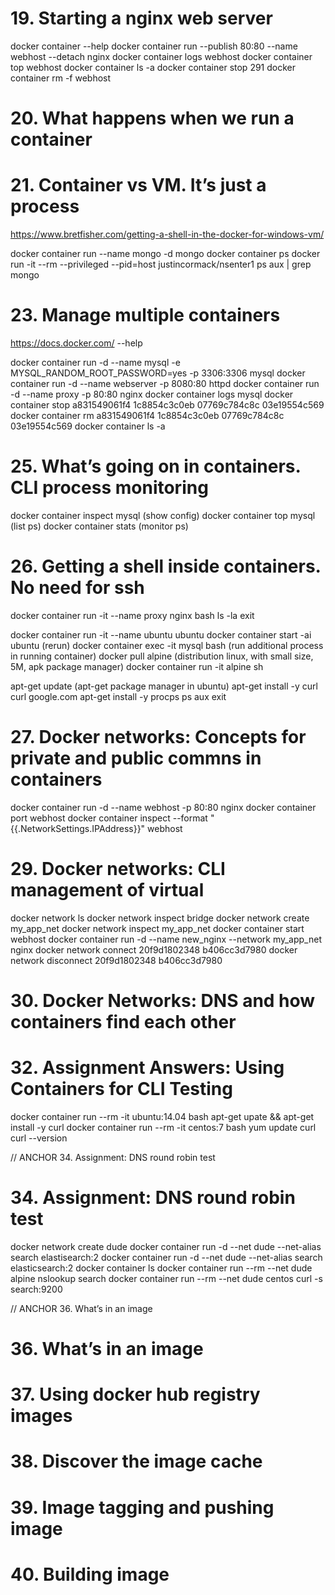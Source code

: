 # 19. Starting a nginx web server 
  docker container --help
  docker container run --publish 80:80 --name webhost --detach nginx
  docker container logs webhost
  docker container top webhost
  docker container ls -a
  docker container stop 291
  docker container rm -f webhost

# 20. What happens when we run a container

# 21. Container vs VM. It’s just a process
https://www.bretfisher.com/getting-a-shell-in-the-docker-for-windows-vm/

  docker container run --name mongo -d mongo
  docker container ps
  docker run -it --rm --privileged --pid=host justincormack/nsenter1
  ps aux | grep mongo

# 23. Manage multiple containers
https://docs.docker.com/
--help

  docker container run -d --name mysql -e MYSQL_RANDOM_ROOT_PASSWORD=yes -p 3306:3306 mysql
  docker container run -d --name webserver -p 8080:80 httpd
  docker container run -d --name proxy -p 80:80 nginx
  docker container logs mysql
  docker container stop a831549061f4 1c8854c3c0eb 07769c784c8c 03e19554c569
  docker container rm a831549061f4 1c8854c3c0eb 07769c784c8c 03e19554c569
  docker container ls -a

# 25. What’s going on in containers. CLI process monitoring

  docker container inspect mysql (show config)
  docker container top mysql (list ps)
  docker container stats (monitor ps)

# 26. Getting a shell inside containers. No need for ssh
docker container run -it --name proxy nginx bash
ls -la
exit

docker container run -it --name ubuntu ubuntu
docker container start -ai ubuntu (rerun)
docker container exec -it mysql bash (run additional process in running container)
docker pull alpine (distribution linux, with small size, 5M, apk package manager)
docker container run -it alpine sh

apt-get update (apt-get package manager in ubuntu)
apt-get install -y curl
curl google.com
apt-get install -y procps
ps aux
exit

# 27. Docker networks: Concepts for private and public commns in containers
docker container run -d --name webhost -p 80:80 nginx
docker container port webhost
docker container inspect --format "{{.NetworkSettings.IPAddress}}" webhost

# 29. Docker networks: CLI management of virtual 
docker network ls
docker network inspect bridge
docker network create my_app_net
docker network inspect my_app_net
docker container start webhost
docker container run -d --name new_nginx --network my_app_net nginx
docker network connect 20f9d1802348 b406cc3d7980
docker network disconnect 20f9d1802348 b406cc3d7980

# 30. Docker Networks: DNS and how containers find each other

# 32. Assignment Answers: Using Containers for CLI Testing
docker container run --rm -it ubuntu:14.04 bash
apt-get upate && apt-get install -y curl
docker container run --rm -it centos:7 bash
yum update curl
curl --version

// ANCHOR 34. Assignment: DNS round robin test
# 34. Assignment: DNS round robin test
docker network create dude
docker container run -d --net dude --net-alias search elastisearch:2
docker container run -d --net dude --net-alias search elasticsearch:2
docker container ls
docker container run --rm --net dude alpine nslookup search
docker container run --rm --net dude centos curl -s search:9200

// ANCHOR  36. What’s in an image
# 36. What’s in an image

# 37. Using docker hub registry images

# 38. Discover the image cache

# 39. Image tagging and pushing image

# 40. Building image 



